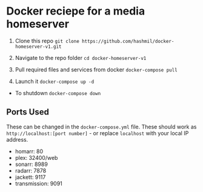 # Docker reciepe for a media homeserver

1. Clone this repo
   `git clone https://github.com/hashmil/docker-homeserver-v1.git`

2. Navigate to the repo folder
   `cd docker-homeserver-v1`

3. Pull required files and services from docker
   `docker-compose pull`

4. Launch it
   `docker-compose up -d`

- To shutdown
  `docker-compose down`

## Ports Used

These can be changed in the `docker-compose.yml` file.
These should work as `http://localhost:[port number]` - or replace `localhost` with your local IP address.

- homarr: 80
- plex: 32400/web
- sonarr: 8989
- radarr: 7878
- jackett: 9117
- transmission: 9091
